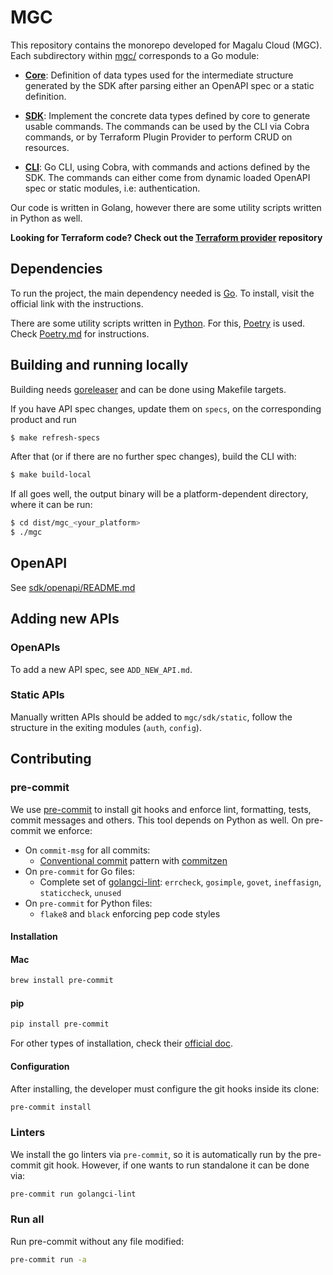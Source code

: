 # MGC

This repository contains the monorepo developed for Magalu Cloud (MGC). Each subdirectory within [mgc/](./mgc) corresponds to a Go module:

- **[Core](./mgc/core)**: Definition of data types used for the intermediate
  structure generated by the SDK after parsing either an OpenAPI spec or a static
  definition.

- **[SDK](./mgc/sdk/)**: Implement the concrete data types defined by core
  to generate usable commands. The commands can be used by the CLI via Cobra commands, or
  by Terraform Plugin Provider to perform CRUD on resources.

- **[CLI](./mgc/cli)**: Go CLI, using Cobra, with commands and actions defined by
  the SDK. The commands can either come from dynamic loaded OpenAPI spec or static
  modules, i.e: authentication.

Our code is written in Golang, however there are some utility scripts written
in Python as well.

**Looking for Terraform code? Check out the [Terraform provider](https://github.com/MagaluCloud/terraform-provider-mgc) repository**

## Dependencies

To run the project, the main dependency needed is [Go](https://go.dev/dl/). To
install, visit the official link with the instructions.

There are some utility scripts written in [Python](https://www.python.org/downloads/).
For this, [Poetry](https://python-poetry.org/) is used. Check [Poetry.md](Poetry.md) for instructions.

## Building and running locally

Building needs [goreleaser](https://goreleaser.com/install/) and can be done using Makefile targets.

If you have API spec changes, update them on `specs`, on the corresponding product and run

```bash
$ make refresh-specs
```

After that (or if there are no further spec changes), build the CLI with:

```bash
$ make build-local
```

If all goes well, the output binary will be a platform-dependent directory, where it can be run:

```bash
$ cd dist/mgc_<your_platform>
$ ./mgc
```

## OpenAPI

See [sdk/openapi/README.md](./mgc/sdk/openapi/README.md)

## Adding new APIs

### OpenAPIs

To add a new API spec, see `ADD_NEW_API.md`.

### Static APIs

Manually written APIs should be added to `mgc/sdk/static`, follow the
structure in the exiting modules (`auth`, `config`).

## Contributing

### pre-commit

We use [pre-commit](https://pre-commit.com/) to install git hooks and enforce
lint, formatting, tests, commit messages and others. This tool depends on
Python as well. On pre-commit we enforce:

- On `commit-msg` for all commits:
  - [Conventional commit](https://www.conventionalcommits.org/en/v1.0.0/) pattern
    with [commitzen](https://github.com/commitizen/cz-cli)
- On `pre-commit` for Go files:
  - Complete set of [golangci-lint](https://golangci-lint.run/): `errcheck`,
    `gosimple`, `govet`, `ineffasign`, `staticcheck`, `unused`
- On `pre-commit` for Python files:
  - `flake8` and `black` enforcing pep code styles

#### Installation

#### Mac

```sh
brew install pre-commit
```

#### pip

```sh
pip install pre-commit
```

For other types of installation, check their
[official doc](https://pre-commit.com/#install).

#### Configuration

After installing, the developer must configure the git hooks inside its clone:

```sh
pre-commit install
```

### Linters

We install the go linters via `pre-commit`, so it is automatically run by the
pre-commit git hook. However, if one wants to run standalone it can be done via:

```sh
pre-commit run golangci-lint
```

### Run all

Run pre-commit without any file modified:

```sh
pre-commit run -a
```
